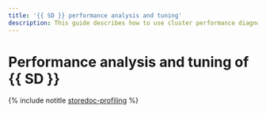 ```yaml
---
title: '{{ SD }} performance analysis and tuning'
description: This guide describes how to use cluster performance diagnostics and monitoring tools to troubleshoot {{ mmg-name }} cluster performance.
---
```


# Performance analysis and tuning of {{ SD }}

{% include notitle [storedoc-profiling](../../_tutorials/dataplatform/storedoc-profiling.md) %}